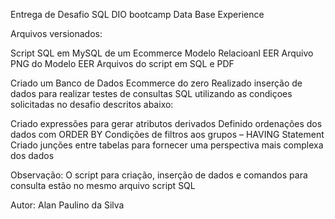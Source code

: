 Entrega de Desafio SQL DIO bootcamp Data Base Experience

Arquivos versionados:

   Script SQL em MySQL de um Ecommerce
   Modelo Relacioanl EER
   Arquivo PNG do Modelo EER
   Arquivos do script em SQL e PDF

Criado um Banco de Dados Ecommerce do zero
Realizado inserção de dados para realizar testes de consultas SQL utilizando as condiçoes solicitadas no desafio descritos abaixo:
 
   Criado expressões para gerar atributos derivados
   Definido ordenações dos dados com ORDER BY
   Condições de filtros aos grupos – HAVING Statement
   Criado junções entre tabelas para fornecer uma perspectiva mais complexa dos dados

Observação: O script para criação, inserção de dados e comandos para consulta estão no mesmo arquivo script SQL

Autor: Alan Paulino da Silva